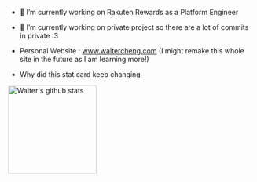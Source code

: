 - 🔭 I’m currently working on Rakuten Rewards as a Platform Engineer
- 🌱 I’m currently working on private project so there are a lot of commits in private :3
- Personal Website : www.waltercheng.com (I might remake this whole site in the future as I am learning more!)

- Why did this stat card keep changing
<a href="https://github.com/Walter0697">
  <img height="180em" src="https://github-readme-stats.vercel.app/api?username=Walter0697&show_icons=true&theme=tokyonight" alt="Walter's github stats" />
</a>
